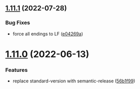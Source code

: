 ## [1.11.1](https://github.com/cktf/terraform-module-rke/compare/1.11.0...1.11.1) (2022-07-28)


### Bug Fixes

* force all endings to LF ([e04269a](https://github.com/cktf/terraform-module-rke/commit/e04269afe25cb5d52426736492275d656b44d247))

# [1.11.0](https://github.com/cktf/terraform-module-rke/compare/1.10.2...1.11.0) (2022-06-13)


### Features

* replace standard-version with semantic-release ([56b1f99](https://github.com/cktf/terraform-module-rke/commit/56b1f99de6e92f9dff48402fafa0701db7581855))
